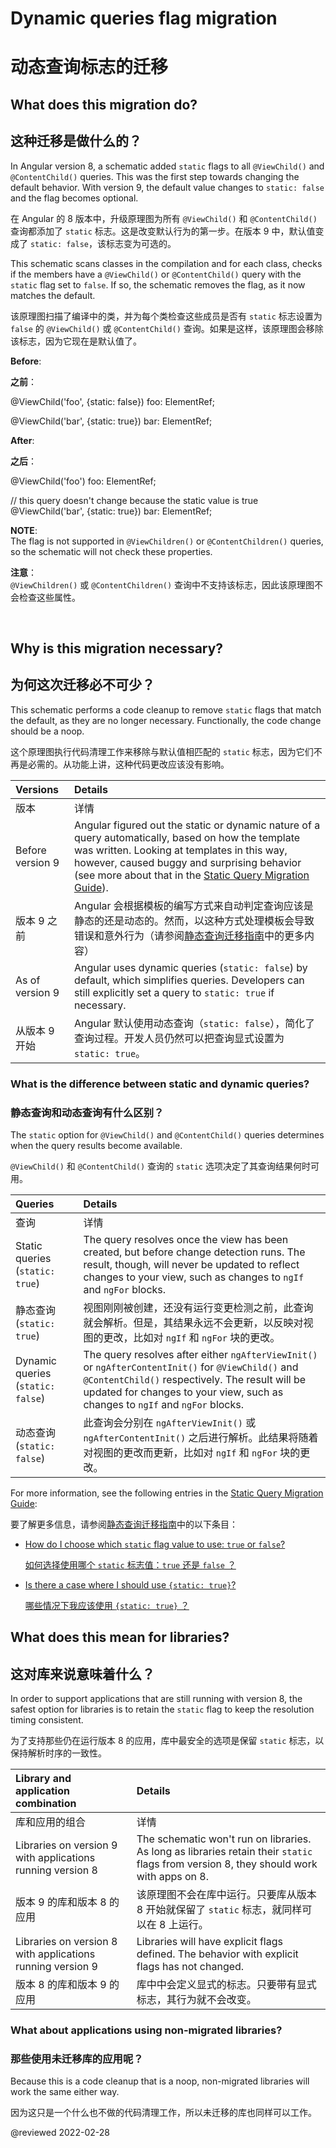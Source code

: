 # Dynamic queries flag migration

# 动态查询标志的迁移

## What does this migration do?

## 这种迁移是做什么的？

In Angular version 8, a schematic added `static` flags to all `@ViewChild()` and `@ContentChild()` queries.
This was the first step towards changing the default behavior.
With version 9, the default value changes to `static: false` and the flag becomes optional.

在 Angular 的 8 版本中，升级原理图为所有 `@ViewChild()` 和 `@ContentChild()` 查询都添加了 `static` 标志。这是改变默认行为的第一步。在版本 9 中，默认值变成了 `static: false`，该标志变为可选的。

This schematic scans classes in the compilation and for each class, checks if the members have a `@ViewChild()` or `@ContentChild()` query with the `static` flag set to `false`.
If so, the schematic removes the flag, as it now matches the default.

该原理图扫描了编译中的类，并为每个类检查这些成员是否有 `static` 标志设置为 `false` 的 `@ViewChild()` 或 `@ContentChild()` 查询。如果是这样，该原理图会移除该标志，因为它现在是默认值了。

**Before**:

**之前**：

<code-example format="typescript" language="typescript">

&commat;ViewChild('foo', {static: false}) foo: ElementRef;

&commat;ViewChild('bar', {static: true}) bar: ElementRef;

</code-example>

**After**:

**之后**：

<code-example format="typescript" language="typescript">

&commat;ViewChild('foo') foo: ElementRef;

// this query doesn't change because the static value is true
&commat;ViewChild('bar', {static: true}) bar: ElementRef;

</code-example>

<div class="alert is-helpful">

**NOTE**: <br />
The flag is not supported in `@ViewChildren()` or `@ContentChildren()` queries, so the schematic will not check these properties.

**注意**：<br />
`@ViewChildren()` 或 `@ContentChildren()` 查询中不支持该标志，因此该原理图不会检查这些属性。

</br>

## Why is this migration necessary?

## 为何这次迁移必不可少？

This schematic performs a code cleanup to remove `static` flags that match the default, as they are no longer necessary.
Functionally, the code change should be a noop.

这个原理图执行代码清理工作来移除与默认值相匹配的 `static` 标志，因为它们不再是必需的。从功能上讲，这种代码更改应该没有影响。

| Versions | Details |
| :------- | :------ |
| 版本 | 详情 |
| Before version 9 | Angular figured out the static or dynamic nature of a query automatically, based on how the template was written. Looking at templates in this way, however, caused buggy and surprising behavior (see more about that in the [Static Query Migration Guide](guide/static-query-migration#what-does-this-flag-mean)). |
| 版本 9 之前 | Angular 会根据模板的编写方式来自动判定查询应该是静态的还是动态的。然而，以这种方式处理模板会导致错误和意外行为（请参阅[静态查询迁移指南](guide/static-query-migration#what-does-this-flag-mean)中的更多内容） |
| As of version 9 | Angular uses dynamic queries (`static: false`) by default, which simplifies queries. Developers can still explicitly set a query to `static: true` if necessary. |
| 从版本 9 开始 | Angular 默认使用动态查询（`static: false`），简化了查询过程。开发人员仍然可以把查询显式设置为 `static: true`。 |

<div class=" alert is-helpful">

### What is the difference between static and dynamic queries?

### 静态查询和动态查询有什么区别？

The `static` option for `@ViewChild()` and `@ContentChild()` queries determines when the query results become available.

`@ViewChild()` 和 `@ContentChild()` 查询的 `static` 选项决定了其查询结果何时可用。

| Queries | Details |
| :------ | :------ |
| 查询 | 详情 |
| Static queries (`static: true`) | The query resolves once the view has been created, but before change detection runs. The result, though, will never be updated to reflect changes to your view, such as changes to `ngIf` and `ngFor` blocks. |
| 静态查询 (`static: true`) | 视图刚刚被创建，还没有运行变更检测之前，此查询就会解析。但是，其结果永远不会更新，以反映对视图的更改，比如对 `ngIf` 和 `ngFor` 块的更改。 |
| Dynamic queries (`static: false`) | The query resolves after either `ngAfterViewInit()` or `ngAfterContentInit()` for `@ViewChild()` and `@ContentChild()` respectively. The result will be updated for changes to your view, such as changes to `ngIf` and `ngFor` blocks. |
| 动态查询 (`static: false`) | 此查询会分别在 `ngAfterViewInit()` 或 `ngAfterContentInit()` 之后进行解析。此结果将随着对视图的更改而更新，比如对 `ngIf` 和 `ngFor` 块的更改。 |

For more information, see the following entries in the [Static Query Migration Guide](guide/static-query-migration):

要了解更多信息，请参阅[静态查询迁移指南](guide/static-query-migration)中的以下条目：

* [How do I choose which `static` flag value to use: `true` or `false`?](guide/static-query-migration#how-do-i-choose-which-static-flag-value-to-use-true-or-false)

  [如何选择使用哪个 `static` 标志值：`true` 还是 `false` ？](guide/static-query-migration#how-do-i-choose-which-static-flag-value-to-use-true-or-false)

* [Is there a case where I should use `{static: true}`?](guide/static-query-migration#is-there-a-case-where-i-should-use-static-true)

  [哪些情况下我应该使用 `{static: true}` ？](guide/static-query-migration#is-there-a-case-where-i-should-use-static-true)

</div>

## What does this mean for libraries?

## 这对库来说意味着什么？

In order to support applications that are still running with version 8, the safest option for libraries is to retain the `static` flag to keep the resolution timing consistent.

为了支持那些仍在运行版本 8 的应用，库中最安全的选项是保留 `static` 标志，以保持解析时序的一致性。

| Library and application combination                        | Details                                                                                                                                 |
| :--------------------------------------------------------- | :-------------------------------------------------------------------------------------------------------------------------------------- |
| 库和应用的组合                                             | 详情                                                                                                                                    |
| Libraries on version 9 with applications running version 8 | The schematic won't run on libraries. As long as libraries retain their `static` flags from version 8, they should work with apps on 8. |
| 版本 9 的库和版本 8 的应用                                 | 该原理图不会在库中运行。只要库从版本 8 开始就保留了 `static` 标志，就同样可以在 8 上运行。                                              |
| Libraries on version 8 with applications running version 9 | Libraries will have explicit flags defined. The behavior with explicit flags has not changed.                                           |
| 版本 8 的库和版本 9 的应用                                 | 库中中会定义显式的标志。只要带有显式标志，其行为就不会改变。                                                                            |

### What about applications using non-migrated libraries?

### 那些使用未迁移库的应用呢？

Because this is a code cleanup that is a noop, non-migrated libraries will work the same either way.

因为这只是一个什么也不做的代码清理工作，所以未迁移的库也同样可以工作。

<!-- links -->

<!-- external links -->

<!-- end links -->

@reviewed 2022-02-28

